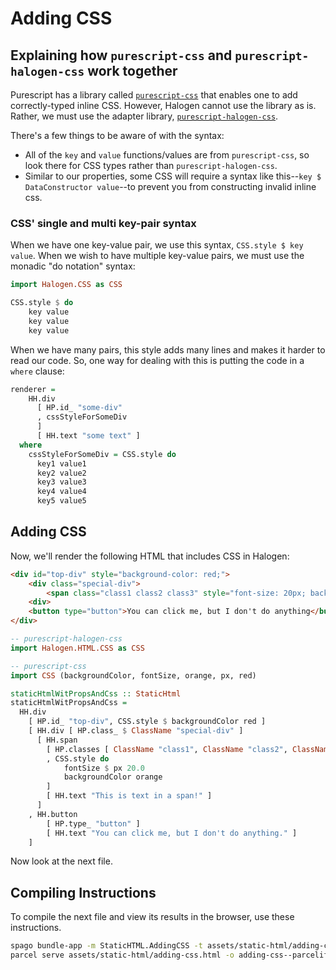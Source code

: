 # Adding CSS

## Explaining how `purescript-css` and `purescript-halogen-css` work together

Purescript has a library called [`purescript-css`](https://pursuit.purescript.org/packages/purescript-css/4.0.0) that enables one to add correctly-typed inline CSS. However, Halogen cannot use the library as is. Rather, we must use the adapter library, [`purescript-halogen-css`](https://pursuit.purescript.org/packages/purescript-halogen-css/6.0.0).

There's a few things to be aware of with the syntax:
- All of the `key` and `value` functions/values are from `purescript-css`, so look there for CSS types rather than `purescript-halogen-css`.
- Similar to our properties, some CSS will require a syntax like this--`key $ DataConstructor value`--to prevent you from constructing invalid inline css.

### CSS' single and multi key-pair syntax

When we have one key-value pair, we use this syntax, `CSS.style $ key value`. When we wish to have multiple key-value pairs, we must use the monadic "do notation" syntax:
```purescript
import Halogen.CSS as CSS

CSS.style $ do
    key value
    key value
    key value
```

When we have many pairs, this style adds many lines and makes it harder to read our code. So, one way for dealing with this is putting the code in a `where` clause:
```purescript
renderer =
    HH.div
      [ HP.id_ "some-div"
      , cssStyleForSomeDiv
      ]
      [ HH.text "some text" ]
  where
    cssStyleForSomeDiv = CSS.style do
      key1 value1
      key2 value2
      key3 value3
      key4 value4
      key5 value5
```

## Adding CSS

Now, we'll render the following HTML that includes CSS in Halogen:
```html
<div id="top-div" style="background-color: red;">
    <div class="special-div">
        <span class="class1 class2 class3" style="font-size: 20px; background-color: orange;">This is text in a span!</span>
    <div>
    <button type="button">You can click me, but I don't do anything</button>
</div>
```

```purescript
-- purescript-halogen-css
import Halogen.HTML.CSS as CSS

-- purescript-css
import CSS (backgroundColor, fontSize, orange, px, red)

staticHtmlWitPropsAndCss :: StaticHtml
staticHtmlWitPropsAndCss =
  HH.div
    [ HP.id_ "top-div", CSS.style $ backgroundColor red ]
    [ HH.div [ HP.class_ $ ClassName "special-div" ]
      [ HH.span
        [ HP.classes [ ClassName "class1", ClassName "class2", ClassName "class3" ]
        , CSS.style do
            fontSize $ px 20.0
            backgroundColor orange
        ]
        [ HH.text "This is text in a span!" ]
      ]
    , HH.button
        [ HP.type_ "button" ]
        [ HH.text "You can click me, but I don't do anything." ]
    ]
```

Now look at the next file.

## Compiling Instructions

To compile the next file and view its results in the browser, use these instructions.

```bash
spago bundle-app -m StaticHTML.AddingCSS -t assets/static-html/adding-css.js
parcel serve assets/static-html/adding-css.html -o adding-css--parcelified.html --open
```

